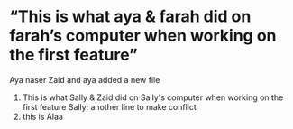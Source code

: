 
# “This is what aya & farah did on farah’s computer when working on the first feature”
Aya naser
Zaid and aya added a new file 
1. This is what Sally & Zaid did on Sally's computer when working on the first feature
Sally: another line to make conflict
 2. this is Alaa 

